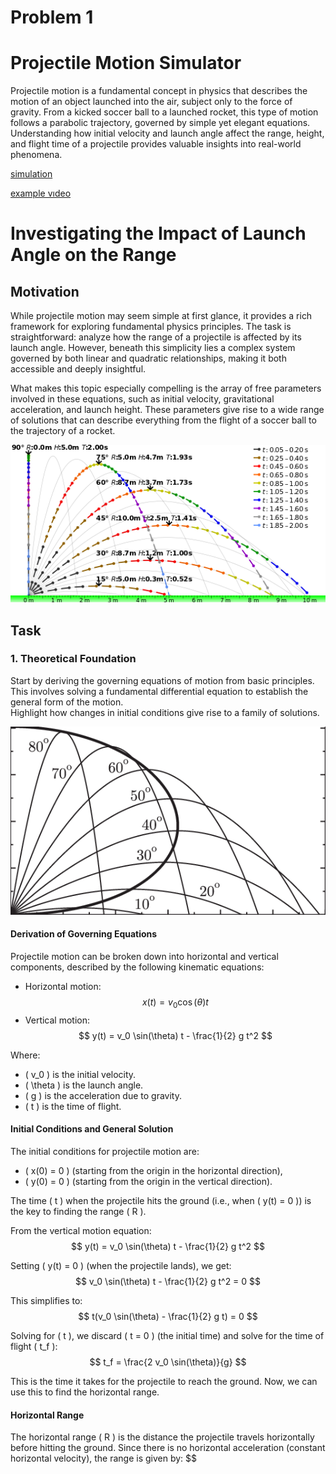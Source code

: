 # Problem 1

<h1>Projectile Motion Simulator</h1>
<p>Projectile motion is a fundamental concept in physics that describes the motion of an object launched into the air, subject only to the force of gravity. From a kicked soccer ball to a launched rocket, this type of motion follows a parabolic trajectory, governed by simple yet elegant equations. Understanding how initial velocity and launch angle affect the range, height, and flight time of a projectile provides valuable insights into real-world phenomena.</p>



[simulation](simulation_projecttile.html)

[example vıdeo](projectile_with_embedded_video.html)


# Investigating the Impact of Launch Angle on the Range

## Motivation
While projectile motion may seem simple at first glance, it provides a rich framework for exploring fundamental physics principles. The task is straightforward: analyze how the range of a projectile is affected by its launch angle. However, beneath this simplicity lies a complex system governed by both linear and quadratic relationships, making it both accessible and deeply insightful.

What makes this topic especially compelling is the array of free parameters involved in these equations, such as initial velocity, gravitational acceleration, and launch height. These parameters give rise to a wide range of solutions that can describe everything from the flight of a soccer ball to the trajectory of a rocket.


![alt text](image.png)

## Task


### 1. Theoretical Foundation

Start by deriving the governing equations of motion from basic principles. This involves solving a fundamental differential equation to establish the general form of the motion.  
Highlight how changes in initial conditions give rise to a family of solutions.

![alt text](image-1.png)

#### Derivation of Governing Equations

Projectile motion can be broken down into horizontal and vertical components, described by the following kinematic equations:

- Horizontal motion: 
  $$
  x(t) = v_0 \cos(\theta) t
  $$
- Vertical motion: 
  $$
  y(t) = v_0 \sin(\theta) t - \frac{1}{2} g t^2
  $$

Where:
- \( v_0 \) is the initial velocity.
- \( \theta \) is the launch angle.
- \( g \) is the acceleration due to gravity.
- \( t \) is the time of flight.

#### Initial Conditions and General Solution

The initial conditions for projectile motion are:
- \( x(0) = 0 \) (starting from the origin in the horizontal direction),
- \( y(0) = 0 \) (starting from the origin in the vertical direction).

The time \( t \) when the projectile hits the ground (i.e., when \( y(t) = 0 \)) is the key to finding the range \( R \).

From the vertical motion equation:
$$
y(t) = v_0 \sin(\theta) t - \frac{1}{2} g t^2
$$

Setting \( y(t) = 0 \) (when the projectile lands), we get:
$$
v_0 \sin(\theta) t - \frac{1}{2} g t^2 = 0
$$

This simplifies to:
$$
t(v_0 \sin(\theta) - \frac{1}{2} g t) = 0
$$

Solving for \( t \), we discard \( t = 0 \) (the initial time) and solve for the time of flight \( t_f \):
$$
t_f = \frac{2 v_0 \sin(\theta)}{g}
$$

This is the time it takes for the projectile to reach the ground. Now, we can use this to find the horizontal range.

#### Horizontal Range

The horizontal range \( R \) is the distance the projectile travels horizontally before hitting the ground. Since there is no horizontal acceleration (constant horizontal velocity), the range is given by:
$$
